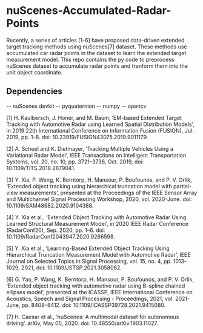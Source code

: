 # nuScenes-Accumulated-Radar-Points
Recently, a series of articles [1-6] have proposed data-driven extended target tracking methods using nuScenes[7] dataset. These methods use accumulated car radar points in the dataset to learn the extended target measurement model. This repo contains the py code to preprocess nuScenes dataset to accumulate radar points and tranform them into the unit object coordinate.
## Dependencies
-- nuScenes devkit
-- pyquaternion
-- numpy
-- opencv

[1] H. Kaulbersch, J. Honer, and M. Baum, ‘EM-based Extended Target Tracking with Automotive Radar using Learned Spatial Distribution Models’, in 2019 22th International Conference on Information Fusion (FUSION), Jul. 2019, pp. 1–8. doi: 10.23919/FUSION43075.2019.9011179.

[2] A. Scheel and K. Dietmayer, ‘Tracking Multiple Vehicles Using a Variational Radar Model’, IEEE Transactions on Intelligent Transportation Systems, vol. 20, no. 10, pp. 3721–3736, Oct. 2019, doi: 10.1109/TITS.2018.2879041.

[3] Y. Xia, P. Wang, K. Berntorp, H. Mansour, P. Boufounos, and P. V. Orlik, ‘Extended object tracking using hierarchical truncation model with partial-view measurements’, presented at the Proceedings of the IEEE Sensor Array and Multichannel Signal Processing Workshop, 2020, vol. 2020-June. doi: 10.1109/SAM48682.2020.9104388.

[4] Y. Xia et al., ‘Extended Object Tracking with Automotive Radar Using Learned Structural Measurement Model’, in 2020 IEEE Radar Conference (RadarConf20), Sep. 2020, pp. 1–6. doi: 10.1109/RadarConf2043947.2020.9266598.

[5] Y. Xia et al., ‘Learning-Based Extended Object Tracking Using Hierarchical Truncation Measurement Model with Automotive Radar’, IEEE Journal on Selected Topics in Signal Processing, vol. 15, no. 4, pp. 1013–1029, 2021, doi: 10.1109/JSTSP.2021.3058062.

[6] G. Yao, P. Wang, K. Berntorp, H. Mansour, P. Boufounos, and P. V. Orlik, ‘Extended object tracking with automotive radar using B-spline chained ellipses model’, presented at the ICASSP, IEEE International Conference on Acoustics, Speech and Signal Processing - Proceedings, 2021, vol. 2021-June, pp. 8408–8412. doi: 10.1109/ICASSP39728.2021.9415080.

[7] H. Caesar et al., ‘nuScenes: A multimodal dataset for autonomous driving’. arXiv, May 05, 2020. doi: 10.48550/arXiv.1903.11027.
